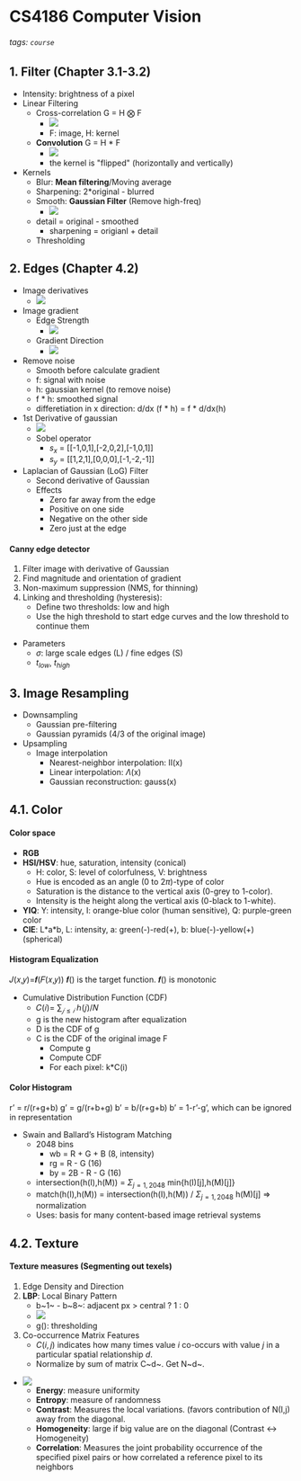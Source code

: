 # CS4186 Computer Vision
###### tags: `course`
## 1. Filter (Chapter 3.1-3.2)
- Intensity: brightness of a pixel
- Linear Filtering
    - Cross-correlation G = H ⨂ F
        - ![](https://i.imgur.com/GKSBO9D.png)
        - F: image, H: kernel
    - **Convolution** G = H * F
        - ![](https://i.imgur.com/9gkwiFs.png)
        - the kernel is "flipped" (horizontally and vertically) 
- Kernels
    - Blur: **Mean filtering**/Moving average
    - Sharpening: 2*original - blurred
    - Smooth: **Gaussian Filter** (Remove high-freq)
        - ![](https://i.imgur.com/u6pUhGE.png)
    - detail = original - smoothed
        - sharpening = origianl + detail
    - Thresholding
## 2. Edges (Chapter 4.2)
- Image derivatives
    - ![](https://i.imgur.com/1FH3qUH.png)
- Image gradient
    - Edge Strength 
        - ![](https://i.imgur.com/WywjQyl.png)
    - Gradient Direction
        - ![](https://i.imgur.com/wuvGvzh.png)
- Remove noise
    - Smooth before calculate gradient
    - f: signal with noise
    - h: gaussian kernel (to remove noise)
    - f * h: smoothed signal
    - differetiation in x direction: d/dx (f * h) = f * d/dx(h)
- 1st Derivative of gaussian
    - ![](https://i.imgur.com/O9zu3h7.png)
    - Sobel operator
        - $s_{x}$ = [[-1,0,1],[-2,0,2],[-1,0,1]]
        - $s_{y}$ = [[1,2,1],[0,0,0],[-1,-2,-1]]
- Laplacian of Gaussian (LoG) Filter
    - Second derivative of Gaussian
    - Effects
        - Zero far away from the edge
        - Positive on one side
        - Negative on the other side
        - Zero just at the edge
#### Canny edge detector
1. Filter image with derivative of Gaussian
2. Find magnitude and orientation of gradient
3. Non-maximum suppression (NMS, for thinning)
4. Linking and thresholding (hysteresis):
    - Define two thresholds: low and high
    - Use the high threshold to start edge curves and the low threshold to continue them
- Parameters
    - $\sigma$: large scale edges (L) / fine edges (S) 
    - $t_{low}$, $t_{high}$
## 3. Image Resampling
- Downsampling
    - Gaussian pre-filtering
    - Gaussian pyramids (4/3 of the original image)
- Upsampling
    - Image interpolation
        - Nearest-neighbor interpolation: II(x)
        - Linear interpolation: $\Lambda$(x)
        - Gaussian reconstruction: gauss(x)
## 4.1. Color
#### Color space
- **RGB**
- **HSI/HSV**: hue, saturation, intensity (conical)
    - H: color, S: level of colorfulness, V: brightness
    - Hue is encoded as an angle (0 to 2$\pi$)-type of color
    - Saturation is the distance to the vertical axis (0-grey to 1-color).
    - Intensity is the height along the vertical axis (0-black to 1-white).
- **YIQ**: Y: intensity, I: orange-blue color (human sensitive), Q: purple-green color
- **CIE**: L\*a\*b, L: intensity, a: green(-)-red(+), b: blue(-)-yellow(+) (spherical)
#### Histogram Equalization
𝐽(𝑥,𝑦)=𝒇(𝐹(𝑥,𝑦))
𝒇() is the target function. 𝒇() is monotonic
- Cumulative Distribution Function (CDF)
    - 𝐶(𝑖)= $∑_{𝑗≤𝑖}$ ℎ(𝑗)/𝑁
    - g is the new histogram after equalization
    - D is the CDF of g
    - C is the CDF of the original image F
        - Compute g
        - Compute CDF
        - For each pixel: k*C(i)
#### Color Histogram
r’ = r/(r+g+b)
g’ = g/(r+b+g)
b’ = b/(r+g+b)
b’ = 1-r’-g’, which can be ignored in representation 
- Swain and Ballard’s Histogram Matching
    - 2048 bins
        - wb = R + G + B (8, intensity)
        - rg = R - G (16)
        - by = 2B - R - G (16)
    - intersection(h(I),h(M)) = $\Sigma_{j=1,2048}$ min{h(I)[j],h(M)[j]}
    - match(h(I),h(M)) = intersection(h(I),h(M)) / $\Sigma_{j=1,2048}$ h(M)[j] $\Rightarrow$ normalization
    - Uses: basis for many content-based image retrieval systems

## 4.2. Texture
#### Texture measures (Segmenting out texels)
1. Edge Density and Direction
2. **LBP**: Local Binary Pattern
    - b~1~ - b~8~: adjacent px > central ? 1 : 0
    - ![](https://i.imgur.com/P0PpXGq.png)
    - g(): thresholding
3. Co-occurrence Matrix Features
    - $C(i,j)$ indicates how many times value $i$ co-occurs with value $j$ in a particular spatial relationship $d$.
    - Normalize by sum of matrix C~d~. Get N~d~.
- ![](https://i.imgur.com/sbr3cJ5.png)
    - **Energy**: measure uniformity
    - **Entropy**: measure of randomness
    - **Contrast**: Measures the local variations. (favors contribution of N(I,j) away from the diagonal.
    - **Homogeneity**: large if big value are on the diagonal (Contrast <-> Homogeneity)
    - **Correlation**: Measures the joint probability occurrence of the specified pixel pairs or how correlated a reference pixel to its neighbors

 
